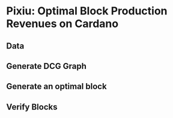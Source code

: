 # Pixiu: Optimal Block Production Revenues on Cardano

## Data

## Generate DCG Graph

## Generate an optimal block

## Verify Blocks